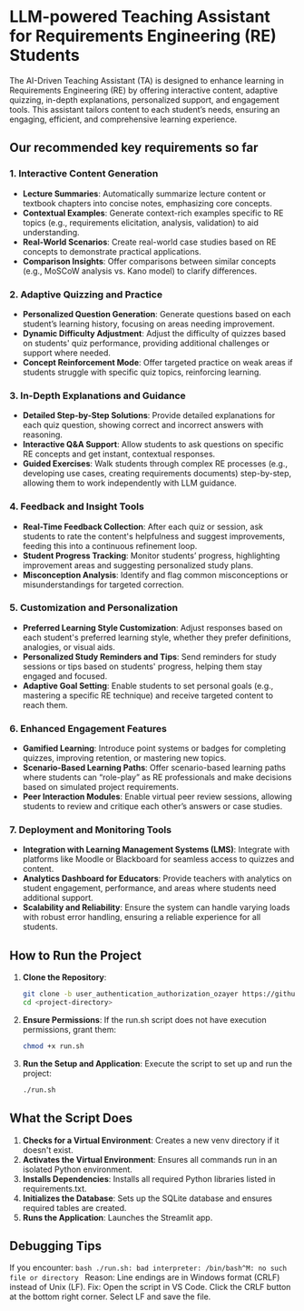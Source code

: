 # LLM-powered Teaching Assistant for Requirements Engineering (RE) Students

The AI-Driven Teaching Assistant (TA) is designed to enhance learning in Requirements Engineering (RE) by offering interactive content, adaptive quizzing, in-depth explanations, personalized support, and engagement tools. This assistant tailors content to each student’s needs, ensuring an engaging, efficient, and comprehensive learning experience.

## Our recommended key requirements so far

### 1. Interactive Content Generation
- **Lecture Summaries**: Automatically summarize lecture content or textbook chapters into concise notes, emphasizing core concepts.
- **Contextual Examples**: Generate context-rich examples specific to RE topics (e.g., requirements elicitation, analysis, validation) to aid understanding.
- **Real-World Scenarios**: Create real-world case studies based on RE concepts to demonstrate practical applications.
- **Comparison Insights**: Offer comparisons between similar concepts (e.g., MoSCoW analysis vs. Kano model) to clarify differences.

### 2. Adaptive Quizzing and Practice
- **Personalized Question Generation**: Generate questions based on each student’s learning history, focusing on areas needing improvement.
- **Dynamic Difficulty Adjustment**: Adjust the difficulty of quizzes based on students' quiz performance, providing additional challenges or support where needed.
- **Concept Reinforcement Mode**: Offer targeted practice on weak areas if students struggle with specific quiz topics, reinforcing learning.

### 3. In-Depth Explanations and Guidance
- **Detailed Step-by-Step Solutions**: Provide detailed explanations for each quiz question, showing correct and incorrect answers with reasoning.
- **Interactive Q&A Support**: Allow students to ask questions on specific RE concepts and get instant, contextual responses.
- **Guided Exercises**: Walk students through complex RE processes (e.g., developing use cases, creating requirements documents) step-by-step, allowing them to work independently with LLM guidance.

### 4. Feedback and Insight Tools
- **Real-Time Feedback Collection**: After each quiz or session, ask students to rate the content's helpfulness and suggest improvements, feeding this into a continuous refinement loop.
- **Student Progress Tracking**: Monitor students’ progress, highlighting improvement areas and suggesting personalized study plans.
- **Misconception Analysis**: Identify and flag common misconceptions or misunderstandings for targeted correction.

### 5. Customization and Personalization
- **Preferred Learning Style Customization**: Adjust responses based on each student's preferred learning style, whether they prefer definitions, analogies, or visual aids.
- **Personalized Study Reminders and Tips**: Send reminders for study sessions or tips based on students' progress, helping them stay engaged and focused.
- **Adaptive Goal Setting**: Enable students to set personal goals (e.g., mastering a specific RE technique) and receive targeted content to reach them.

### 6. Enhanced Engagement Features
- **Gamified Learning**: Introduce point systems or badges for completing quizzes, improving retention, or mastering new topics.
- **Scenario-Based Learning Paths**: Offer scenario-based learning paths where students can “role-play” as RE professionals and make decisions based on simulated project requirements.
- **Peer Interaction Modules**: Enable virtual peer review sessions, allowing students to review and critique each other’s answers or case studies.

### 7. Deployment and Monitoring Tools
- **Integration with Learning Management Systems (LMS)**: Integrate with platforms like Moodle or Blackboard for seamless access to quizzes and content.
- **Analytics Dashboard for Educators**: Provide teachers with analytics on student engagement, performance, and areas where students need additional support.
- **Scalability and Reliability**: Ensure the system can handle varying loads with robust error handling, ensuring a reliable experience for all students.

## How to Run the Project

1. **Clone the Repository**:
    ```bash
    git clone -b user_authentication_authorization_ozayer https://github.com/AbrarSoul/COMP.SE.610-620-Autumn-2024-Software-Engineering-Project-1-and-2.git
    cd <project-directory>
    ```
2. **Ensure Permissions**: If the run.sh script does not have execution permissions, grant them:
    ```bash
    chmod +x run.sh
    ```
3. **Run the Setup and Application**: Execute the script to set up and run the project:
    ```bash
    ./run.sh
    ```

## What the Script Does

1. **Checks for a Virtual Environment**: Creates a new venv directory if it doesn't exist.
2. **Activates the Virtual Environment**: Ensures all commands run in an isolated Python environment.
3. **Installs Dependencies**: Installs all required Python libraries listed in requirements.txt.
4. **Initializes the Database**: Sets up the SQLite database and ensures required tables are created.
5. **Runs the Application**: Launches the Streamlit app.

## Debugging Tips
If you encounter:
    ```bash
    ./run.sh: bad interpreter: /bin/bash^M: no such file or directory
    ```
Reason: Line endings are in Windows format (CRLF) instead of Unix (LF).
Fix:
Open the script in VS Code.
Click the CRLF button at the bottom right corner.
Select LF and save the file.